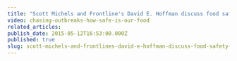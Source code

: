 ```yaml
---
title: "Scott Michels and Frontline's David E. Hoffman discuss food safety with HuffPost Live"
video: chasing-outbreaks-how-safe-is-our-food
related_articles:
publish_date: 2015-05-12T16:53:00.000Z
published: true
slug: scott-michels-and-frontlines-david-e-hoffman-discuss-food-safety-with-huffpost-live
---
```


